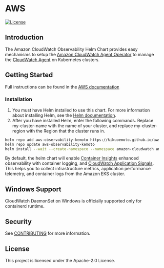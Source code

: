 # AWS
[![License](https://img.shields.io/badge/License-Apache%202.0-blue.svg)](https://opensource.org/licenses/Apache-2.0)

## Introduction
The Amazon CloudWatch Observability Helm Chart provides easy mechanisms to setup the [Amazon CloudWatch Agent Operator](https://github.com/aws/amazon-cloudwatch-agent-operator) to manage the [CloudWatch Agent](https://docs.aws.amazon.com/AmazonCloudWatch/latest/monitoring/Install-CloudWatch-Agent.html) on Kubernetes clusters.

## Getting Started
Full instructions can be found in the [AWS documentation](https://docs.aws.amazon.com/AmazonCloudWatch/latest/monitoring/install-CloudWatch-Observability-EKS-addon.html)

### Installation
1. You must have Helm installed to use this chart. For more information about installing Helm, see the [Helm documentation](https://helm.sh/docs/).
2. After you have installed Helm, enter the following commands. Replace my-cluster-name with the name of your cluster, and replace my-cluster-region with the Region that the cluster runs in.

```bash
helm repo add aws-observability-kemoto https://kikuoemoto.github.io/aws-observability-helm-charts
helm repo update aws-observability-kemoto
helm install --wait --create-namespace --namespace amazon-cloudwatch amazon-cloudwatch aws-observability-kemoto/amazon-cloudwatch-observability --set clusterName=my-cluster-name --set region=my-cluster-region
```

By default, the helm chart will enable [Container Insights](https://docs.aws.amazon.com/AmazonCloudWatch/latest/monitoring/ContainerInsights.html) enhanced observability with container logging, and [CloudWatch Application Signals](https://docs.aws.amazon.com/AmazonCloudWatch/latest/monitoring/CloudWatch-Application-Monitoring-Sections.html). This helps you to collect infrastructure metrics, application performance telemetry, and container logs from the Amazon EKS cluster.

## Windows Support
CloudWatch DaemonSet on Windows is officially supported only for containerd runtime.

## Security

See [CONTRIBUTING](CONTRIBUTING.md#security-issue-notifications) for more information.

## License

This project is licensed under the Apache-2.0 License.

